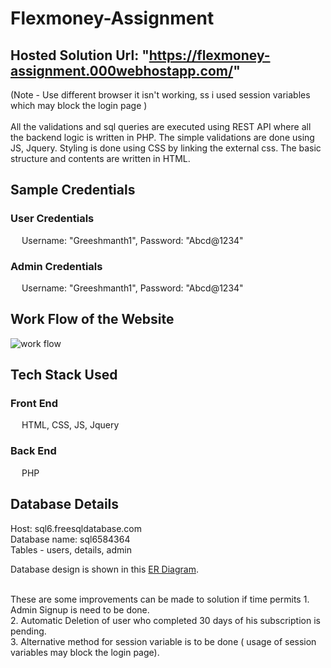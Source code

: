 # Flexmoney-Assignment
## Hosted Solution Url: "https://flexmoney-assignment.000webhostapp.com/"
(Note - Use different browser it isn't working, ss i used session variables which may block the login page )<br>
<br>
All the validations and sql queries are executed using REST API where all the backend logic is written in PHP. The simple validations are done using JS, Jquery. Styling is done using CSS by linking the external css. The basic structure and contents are written in HTML.
## Sample Credentials
###  User Credentials
&emsp; Username: "Greeshmanth1", Password: "Abcd@1234"
  
###  Admin Credentials
&emsp; Username: "Greeshmanth1", Password: "Abcd@1234" 
  

 
## Work Flow of the Website
![work flow](https://user-images.githubusercontent.com/79304704/207672014-a5e3984e-dd36-4672-9c64-669ff6146d5a.png)

## Tech Stack Used
 ### Front End 
&emsp; HTML, CSS, JS, Jquery
 ### Back End
&emsp; PHP <br>


## Database Details
Host: sql6.freesqldatabase.com <br>
Database name: sql6584364 <br>
Tables - users, details, admin <br>

Database design is shown in this [ER Diagram](https://github.com/Greeshmanth1/yoga-flexmoney/blob/main/er%20diagram.png).

<br>
These are some improvements can be made to solution if time permits
1. Admin Signup is need to be done.<br>
2. Automatic Deletion of user who completed 30 days of his subscription is pending.<br>
3. Alternative method for session variable is to be done ( usage of session variables may block the login page).<br>
